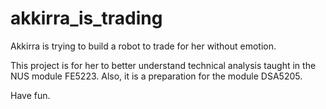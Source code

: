 # akkirra_is_trading

Akkirra is trying to build a robot to trade for her without emotion.

This project is for her to better understand technical analysis taught in the NUS module FE5223. Also, it is a preparation for the module DSA5205.

Have fun.
